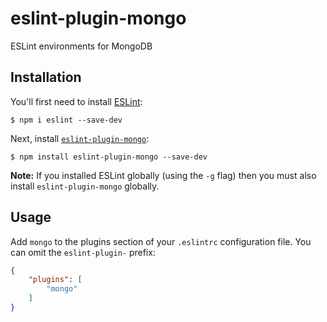 # eslint-plugin-mongo

ESLint environments for MongoDB

## Installation

You'll first need to install [ESLint](http://eslint.org):

```
$ npm i eslint --save-dev
```

Next, install [`eslint-plugin-mongo`](https://www.npmjs.com/package/eslint-plugin-mongo):

```
$ npm install eslint-plugin-mongo --save-dev
```

**Note:** If you installed ESLint globally (using the `-g` flag) then you must also install `eslint-plugin-mongo` globally.

## Usage

Add `mongo` to the plugins section of your `.eslintrc` configuration file. You can omit the `eslint-plugin-` prefix:

```json
{
    "plugins": [
        "mongo"
    ]
}
```
